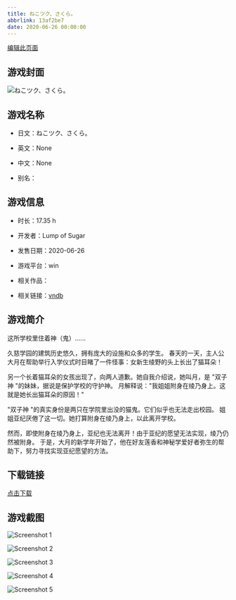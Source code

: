 ```yaml
---
title: ねこツク、さくら。
abbrlink: 13af2be7
date: 2020-06-26 00:00:00
---
```

[编辑此页面](https://github.com/ACG-3/ADV3-source/blob/main/source/_posts/games/%E3%81%AD%E3%81%93%E3%83%84%E3%82%AF%E3%80%81%E3%81%95%E3%81%8F%E3%82%89%E3%80%82.md)

## 游戏封面

![ねこツク、さくら。](https://pan.timero.xyz/d/onedrive/img_lib_001/%E3%81%AD%E3%81%93%E3%83%84%E3%82%AF%E3%80%81%E3%81%95%E3%81%8F%E3%82%89%E3%80%82_cover.avif)


## 游戏名称

- 日文：ねこツク、さくら。
- 英文：None
- 中文：None

- 别名：


## 游戏信息

- 时长：17.35 h
- 开发者：Lump of Sugar
- 发售日期：2020-06-26
- 游戏平台：win
- 相关作品：

- 相关链接：[vndb](https://vndb.org/v28130)


## 游戏简介

这所学校里住着神（鬼）......

久慈学园的建筑历史悠久，拥有庞大的设施和众多的学生。
春天的一天，主人公大月在帮助举行入学仪式时目睹了一件怪事：女新生绫野的头上长出了猫耳朵！

另一个长着猫耳朵的女孩出现了，向两人道歉。她自我介绍说，她叫月，是 "双子神 "的妹妹，据说是保护学校的守护神。
月解释说："我姐姐附身在绫乃身上。这就是她长出猫耳朵的原因！"

"双子神 "的真实身份是两只在学院里出没的猫鬼。它们似乎也无法走出校园。
姐姐亚纪厌倦了这一切。她打算附身在绫乃身上，以此离开学校。

然而，即使附身在绫乃身上，亚纪也无法离开！由于亚纪的愿望无法实现，绫乃仍然被附身。
于是，大月的新学年开始了，他在好友莲香和神秘学爱好者弥生的帮助下，努力寻找实现亚纪愿望的方法。


## 下载链接

[点击下载](https://pan.timero.xyz/onedrive/adv_lib_001/%E3%81%AD%E3%81%93%E3%83%84%E3%82%AF%E3%80%81%E3%81%95%E3%81%8F%E3%82%89%E3%80%82)


## 游戏截图


![Screenshot 1](https://pan.timero.xyz/d/onedrive/img_lib_001/%E3%81%AD%E3%81%93%E3%83%84%E3%82%AF%E3%80%81%E3%81%95%E3%81%8F%E3%82%89%E3%80%82_Screenshot_1.avif)

![Screenshot 2](https://pan.timero.xyz/d/onedrive/img_lib_001/%E3%81%AD%E3%81%93%E3%83%84%E3%82%AF%E3%80%81%E3%81%95%E3%81%8F%E3%82%89%E3%80%82_Screenshot_2.avif)

![Screenshot 3](https://pan.timero.xyz/d/onedrive/img_lib_001/%E3%81%AD%E3%81%93%E3%83%84%E3%82%AF%E3%80%81%E3%81%95%E3%81%8F%E3%82%89%E3%80%82_Screenshot_3.avif)

![Screenshot 4](https://pan.timero.xyz/d/onedrive/img_lib_001/%E3%81%AD%E3%81%93%E3%83%84%E3%82%AF%E3%80%81%E3%81%95%E3%81%8F%E3%82%89%E3%80%82_Screenshot_4.avif)

![Screenshot 5](https://pan.timero.xyz/d/onedrive/img_lib_001/%E3%81%AD%E3%81%93%E3%83%84%E3%82%AF%E3%80%81%E3%81%95%E3%81%8F%E3%82%89%E3%80%82_Screenshot_5.avif)

